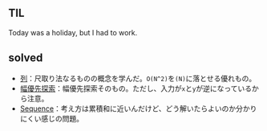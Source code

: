## TIL

Today was a holiday, but I had to work.

## solved

* [列](https://atcoder.jp/contests/abc032/tasks/abc032_c)：尺取り法なるものの概念を学んだ。`O(N^2)`を`(N)`に落とせる優れもの。
* [幅優先探索](https://atcoder.jp/contests/abc007/tasks/abc007_3)：幅優先探索そのもの。ただし、入力が`x`と`y`が逆になっているから注意。
* [Sequence](https://atcoder.jp/contests/abc059/tasks/arc072_a)：考え方は累積和に近いんだけど、どう解いたらよいのか分かりにくい感じの問題。